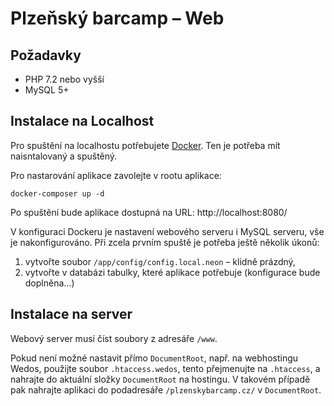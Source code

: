 Plzeňský barcamp – Web
======================

Požadavky
---------

- PHP 7.2 nebo vyšší
- MySQL 5+


Instalace na Localhost
----------------------

Pro spuštění na localhostu potřebujete [Docker](https://www.docker.com/). Ten je potřeba mít naisntalovaný a spuštěný.

Pro nastarování aplikace zavolejte v rootu aplikace:
```
docker-composer up -d
```

Po spuštění bude aplikace dostupná na URL: http://localhost:8080/

V konfiguraci Dockeru je nastavení webového serveru i MySQL serveru, vše je nakonfigurováno. Při zcela prvním spuště je
potřeba ještě několik úkonů:

1. vytvořte soubor `/app/config/config.local.neon` – klidně prázdný,
2. vytvořte v databázi tabulky, které aplikace potřebuje (konfigurace bude doplněna…)

Instalace na server
-------------------

Webový server musí číst soubory z adresáře `/www`.

Pokud není možné nastavit přímo `DocumentRoot`, např. na webhostingu Wedos,
použijte soubor `.htaccess.wedos`, tento přejmenujte na `.htaccess`, a nahrajte do aktuální složky `DocumentRoot` na hostingu.
V takovém případě pak nahrajte aplikaci do podadresáře `/plzenskybarcamp.cz/` v `DocumentRoot`.  
